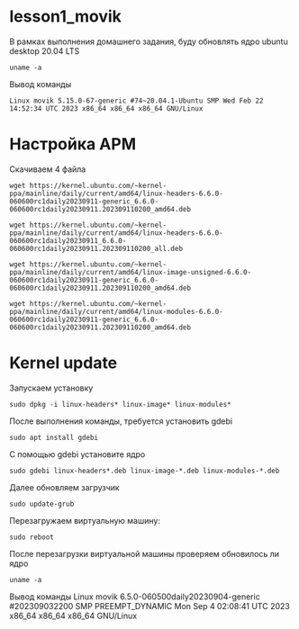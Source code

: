 # lesson1_movik
В рамках выполнения домашнего задания, буду обновлять ядро ubuntu desktop 20.04 LTS
```
uname -a
```
Вывод команды
```
Linux movik 5.15.0-67-generic #74~20.04.1-Ubuntu SMP Wed Feb 22 14:52:34 UTC 2023 x86_64 x86_64 x86_64 GNU/Linux
```
# **Настройка АРМ**
Скачиваем 4 файла
```
wget https://kernel.ubuntu.com/~kernel-ppa/mainline/daily/current/amd64/linux-headers-6.6.0-060600rc1daily20230911-generic_6.6.0-060600rc1daily20230911.202309110200_amd64.deb
```
```
wget https://kernel.ubuntu.com/~kernel-ppa/mainline/daily/current/amd64/linux-headers-6.6.0-060600rc1daily20230911_6.6.0-060600rc1daily20230911.202309110200_all.deb
```
```
wget https://kernel.ubuntu.com/~kernel-ppa/mainline/daily/current/amd64/linux-image-unsigned-6.6.0-060600rc1daily20230911-generic_6.6.0-060600rc1daily20230911.202309110200_amd64.deb
```
```
wget https://kernel.ubuntu.com/~kernel-ppa/mainline/daily/current/amd64/linux-modules-6.6.0-060600rc1daily20230911-generic_6.6.0-060600rc1daily20230911.202309110200_amd64.deb
```
# **Kernel update**
Запускаем установку
```
sudo dpkg -i linux-headers* linux-image* linux-modules*
```
После выполнения команды, требуется установить gdebi
```
sudo apt install gdebi
```
С помощью gdebi установите ядро
```
sudo gdebi linux-headers*.deb linux-image-*.deb linux-modules-*.deb
```
Далее обновляем загрузчик
```
sudo update-grub
```
Перезагружаем виртуальную машину:
```
sudo reboot
```

После перезагрузки виртуальной машины проверяем обновилось ли ядро

```
uname -a
```
Вывод команды
Linux movik 6.5.0-060500daily20230904-generic #202309032200 SMP PREEMPT_DYNAMIC Mon Sep  4 02:08:41 UTC 2023 x86_64 x86_64 x86_64 GNU/Linux
